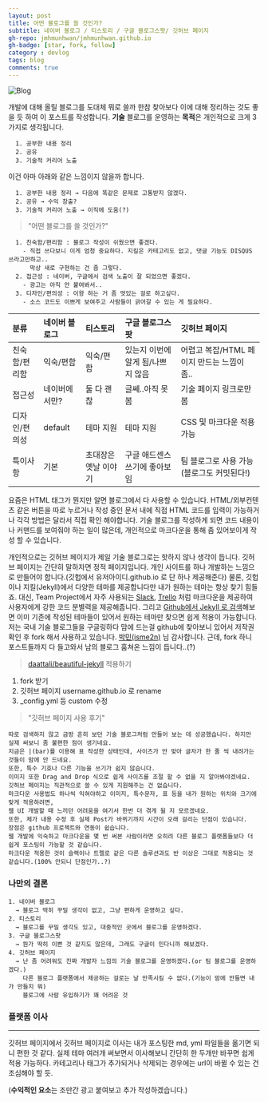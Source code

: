 ```yaml
---
layout: post
title: 어떤 블로그를 쓸 것인가?
subtitle: 네이버 블로그 / 티스토리 / 구글 블로그스팟/ 깃허브 페이지
gh-repo: jmhmunhwan/jmhmunhwan.github.io
gh-badge: [star, fork, follow]
category : devlog
tags: blog
comments: true
---
```


![Blog](https://t1.daumcdn.net/cfile/tistory/22498D3353DE517715)

개발에 대해 올릴 블로그를 도대체 뭐로 쓸까 한참 찾아보다 이에 대해 정리하는 것도 좋을 듯 하여 이 포스트를 작성합니다.
**기술** 블로그를 운영하는 **목적**은 개인적으로 크게 3가지로 생각됩니다.
```
  1. 공부한 내용 정리
  2. 공유
  3. 기술적 커리어 노출
```
이건 아마 아래와 같은 느낌이지 않을까 합니다.
```
  1. 공부한 내용 정리 → 다음에 똑같은 문제로 고통받지 않겠다.
  2. 공유 → 수익 창출?
  3. 기술적 커리어 노출 → 이직에 도움(?)
```

>"어떤 블로그를 쓸 것인가?"
```
  1. 친숙함/편리함 : 블로그 작성이 쉬웠으면 좋겠다. 
    - 직접 쓰다보니 이게 엄청 중요하다. 지킬은 카테고리도 없고, 댓글 기능도 DISQUS 쓰라고만하고..
      막상 새로 구현하는 건 좀 그렇다.
  2. 접근성 : 네이버, 구글에서 검색 노출이 잘 되었으면 좋겠다.
    - 광고는 아직 안 붙여봐서..
  3. 디자인/편의성 : 이왕 하는 거 좀 멋있는 걸로 하고싶다. 
    - 소스 코드도 이쁘게 보여주고 사람들이 긁어갈 수 있는 게 필요하다.
```

|분류| 네이버 블로그 | 티스토리 | 구글 블로그스팟 | 깃허브 페이지 |
|:--- | :--- |:--- | :--- | :--- |
|친숙함/편리함| 익숙/편함 | 익숙/편함 | 있는지 이번에 알게 됨/나쁘지 않음 | 어렵고 복잡/HTML 페이지 만드는 느낌이 좀.. |
|접근성| 네이버에서만? | 둘 다 괜찮 | 글쎄..아직 못 봄 | 기술 페이지 링크로만 봄 |
|디자인/편의성| default | 테마 지원 | 테마 지원 | CSS 및 마크다운 적용 가능 |
|특이사항| 기본 | 초대장은 옛날 이야기 | 구글 애드센스 쓰기에 좋아보임 | 팀 블로그로 사용 가능(블로그도 커밋된다!) |

요즘은 HTML 태그가 뭔지만 알면 블로그에서 다 사용할 수 있습니다. HTML/외부컨텐츠 같은 버튼을 따로 누르거나 작성 중인 문서 내에 직접 HTML 코드를 입력이 가능하거나 각각 방법은 달라서 직접 확인 해야합니다. 기술 블로그를 작성하게 되면 코드 내용이나 커맨드를 보여줘야 하는 일이 많은데, 개인적으로 마크다운을 통해 좀 있어보이게 작성 할 수 있습니다. 

개인적으로는 깃허브 페이지가 제일 기술 블로그로는 핫하지 않나 생각이 듭니다. 깃허브 페이지는 간단히 말하자면 정적 페이지입니다. 개인 사이트를 하나 개발하는 느낌으로 만들어야 합니다.(깃헙에서 유저아이디.github.io 로 단 하나 제공해준다) 물론, 깃헙이나 지킬(Jekyll)에서 다양한 테마를 제공합니다만 내가 원하는 테마는 항상 찾기 힘들죠. 대신, Team Project에서 자주 사용되는 [Slack](https://slack.com/), [Trello](https://trello.com/) 처럼 마크다운을 제공하여 사용자에게 강한 코드 분별력을 제공해줍니다. 그리고 [Github에서 Jekyll 로 검색](https://github.com/topics/jekyll-theme)해보면 이미 기존에 작성된 테마들이 있어서 원하는 테마만 찾으면 쉽게 적용이 가능합니다. 저는 국내 기술 블로그들을 구글링하다 맘에 드는걸 github에 찾아보니 있어서 저작권 확인 후 fork 해서 사용하고 있습니다. [박민(isme2n)](https://isme2n.github.io) 님 감사합니다. 근데, fork 하니 포스트들까지 다 들고와서 남의 블로그 훔쳐온 느낌이 듭니다..(?)

>[daattali/beautiful-jekyll](https://github.com/daattali/beautiful-jekyll) 적용하기
  1. fork 받기
  2. 깃허브 페이지 username.github.io 로 rename
  3. _config.yml 등 custom 수정
 
>"깃허브 페이지 사용 후기"
```
따로 검색하지 않고 금방 흔히 보던 기술 블로그처럼 만들어 보는 데 성공했습니다. 하지만 실제 써보니 좀 불편한 점이 생기네요.
지금은 |(bar)를 이용해 표 작성한 상태인데, 사이즈가 안 맞아 글자가 한 줄 씩 내려가는 것들이 맘에 안 드네요.
또한, 특수 기호나 다른 기능을 쓰기가 쉽지 않습니다.
이미지 또한 Drag and Drop 식으로 쉽게 사이즈를 조절 할 수 없을 지 알아봐야겠네요.
깃허브 페이지는 직관적으로 쓸 수 있게 지원해주는 건 없습니다.
마크다운 사용법도 하나씩 익혀야하고 이미지, 특수문자, 표 등을 내가 원하는 위치와 크기에 맞게 적용하려면,
웹 UI 개발할 때 느끼던 어려움을 여기서 한번 더 겪게 될 지 모르겠네요.
또한, 제가 내용 수정 후 실제 Post가 바뀌기까지 시간이 오래 걸리는 단점이 있습니다.
장점은 github 프로젝트와 연동이 쉽습니다.
웹 개발에 익숙하고 마크다운을 몇 번 써본 사람이라면 오히려 다른 블로그 플랫폼들보다 더 쉽게 포스팅이 가능할 것 같습니다.
마크다운 적용한 것이 슬랙이나 트렐로 같은 다른 솔루션과도 반 이상은 그대로 적용되는 것 같습니다.(100% 안되니 단점인가..?)
```

### 나만의 결론
~~~
1. 네이버 블로그
  → 블로그 딱히 꾸밀 생각이 없고, 그냥 편하게 운영하고 싶다.
2. 티스토리
  → 블로그를 꾸밀 생각도 있고, 대중적인 곳에서 블로그를 운영하겠다.
3. 구글 블로그스팟
  → 뭔가 딱히 이쁜 것 같지도 않은데, 그래도 구글이 민다니까 해보겠다.
4. 깃허브 페이지
  → 난 좀 어려워도 진짜 개발자 느낌의 기술 블로그를 운영하겠다.(or 팀 블로그를 운영하겠다.)
    다른 블로그 플랫폼에서 제공하는 걸로는 날 만족시킬 수 없다.(기능이 맘에 안들면 내가 만들지 뭐)
    블로그에 사람 유입하기가 꽤 어려운 것 
~~~

### 플랫폼 이사
---
깃허브 페이지에서 깃허브 페이지로 이사는 내가 포스팅한 md, yml 파일들을 옮기면 되니 편한 것 같다.
실제 테마 여러개 써보면서 이사해보니 간단히 한 두개만 바꾸면 쉽게 적용 가능하다.
카테고리나 태그가 추가되거나 삭제되는 경우에는 url이 바뀔 수 있는 건 조심해야 할 듯.

(**수익적인 요소**는 조만간 광고 붙여보고 추가 작성하겠습니다.)

